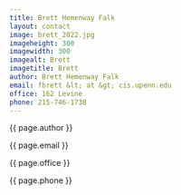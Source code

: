 ```yaml
---
title: Brett Hemenway Falk
layout: contact
image: brett_2022.jpg
imageheight: 300
imagewidth: 300
imagealt: Brett
imagetitle: Brett
author: Brett Hemenway Falk
email: fbrett &lt; at &gt; cis.upenn.edu
office: 162 Levine
phone: 215-746-1738
---
```


{{ page.author }} 

{{ page.email }}

{{ page.office }}

{{ page.phone }}
